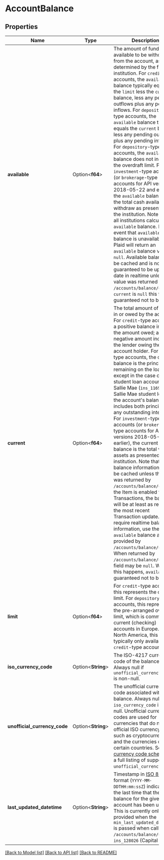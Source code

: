 # AccountBalance

## Properties

Name | Type | Description | Notes
------------ | ------------- | ------------- | -------------
**available** | Option<**f64**> | The amount of funds available to be withdrawn from the account, as determined by the financial institution.  For `credit`-type accounts, the `available` balance typically equals the `limit` less the `current` balance, less any pending outflows plus any pending inflows.  For `depository`-type accounts, the `available` balance typically equals the `current` balance less any pending outflows plus any pending inflows. For `depository`-type accounts, the `available` balance does not include the overdraft limit.  For `investment`-type accounts (or `brokerage`-type accounts for API versions 2018-05-22 and earlier), the `available` balance is the total cash available to withdraw as presented by the institution.  Note that not all institutions calculate the `available`  balance. In the event that `available` balance is unavailable, Plaid will return an `available` balance value of `null`.  Available balance may be cached and is not guaranteed to be up-to-date in realtime unless the value was returned by `/accounts/balance/get`.  If `current` is `null` this field is guaranteed not to be `null`. | 
**current** | Option<**f64**> | The total amount of funds in or owed by the account.  For `credit`-type accounts, a positive balance indicates the amount owed; a negative amount indicates the lender owing the account holder.  For `loan`-type accounts, the current balance is the principal remaining on the loan, except in the case of student loan accounts at Sallie Mae (`ins_116944`). For Sallie Mae student loans, the account's balance includes both principal and any outstanding interest.  For `investment`-type accounts (or `brokerage`-type accounts for API versions 2018-05-22 and earlier), the current balance is the total value of assets as presented by the institution.  Note that balance information may be cached unless the value was returned by `/accounts/balance/get`; if the Item is enabled for Transactions, the balance will be at least as recent as the most recent Transaction update. If you require realtime balance information, use the `available` balance as provided by `/accounts/balance/get`.  When returned by `/accounts/balance/get`, this field may be `null`. When this happens, `available` is guaranteed not to be `null`. | 
**limit** | Option<**f64**> | For `credit`-type accounts, this represents the credit limit.  For `depository`-type accounts, this represents the pre-arranged overdraft limit, which is common for current (checking) accounts in Europe.  In North America, this field is typically only available for `credit`-type accounts. | 
**iso_currency_code** | Option<**String**> | The ISO-4217 currency code of the balance. Always null if `unofficial_currency_code` is non-null. | 
**unofficial_currency_code** | Option<**String**> | The unofficial currency code associated with the balance. Always null if `iso_currency_code` is non-null. Unofficial currency codes are used for currencies that do not have official ISO currency codes, such as cryptocurrencies and the currencies of certain countries.  See the [currency code schema](https://plaid.com/docs/api/accounts#currency-code-schema) for a full listing of supported `unofficial_currency_code`s. | 
**last_updated_datetime** | Option<**String**> | Timestamp in [ISO 8601](https://wikipedia.org/wiki/ISO_8601) format (`YYYY-MM-DDTHH:mm:ssZ`) indicating the last time that the balance for the given account has been updated  This is currently only provided when the `min_last_updated_datetime` is passed when calling `/accounts/balance/get` for `ins_128026` (Capital One). | [optional]

[[Back to Model list]](../README.md#documentation-for-models) [[Back to API list]](../README.md#documentation-for-api-endpoints) [[Back to README]](../README.md)


